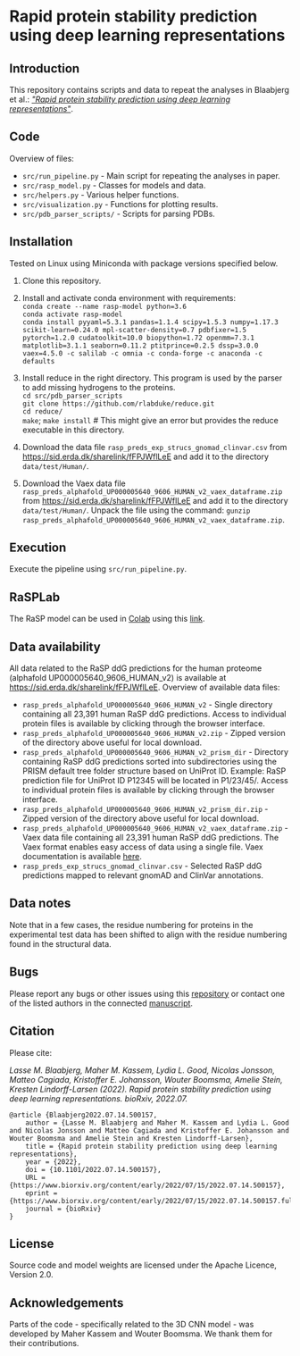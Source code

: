 # Rapid protein stability prediction using deep learning representations

## Introduction
This repository contains scripts and data to repeat the analyses in Blaabjerg et al.:
[*"Rapid protein stability prediction using deep learning representations"*](https://www.biorxiv.org/content/10.1101/2022.07.14.500157v1).

## Code
Overview of files:<br>
* `src/run_pipeline.py` - Main script for repeating the analyses in paper.<br/>
* `src/rasp_model.py` - Classes for models and data.<br/>
* `src/helpers.py` - Various helper functions.<br/>
* `src/visualization.py` - Functions for plotting results.<br/>
* `src/pdb_parser_scripts/` - Scripts for parsing PDBs.<br/>

## Installation
Tested on Linux using Miniconda with package versions specified below.

1. Clone this repository.

2. Install and activate conda environment with requirements:<br> 
`conda create --name rasp-model python=3.6`<br>
`conda activate rasp-model`<br>
`conda install pyyaml=5.3.1 pandas=1.1.4 scipy=1.5.3 numpy=1.17.3 scikit-learn=0.24.0 mpl-scatter-density=0.7 pdbfixer=1.5 pytorch=1.2.0 cudatoolkit=10.0 biopython=1.72 openmm=7.3.1 matplotlib=3.1.1 seaborn=0.11.2 ptitprince=0.2.5 dssp=3.0.0 vaex=4.5.0 -c salilab -c omnia -c conda-forge -c anaconda -c defaults`

3. Install reduce in the right directory. This program is used by the parser to add missing hydrogens to the proteins.<br/>
`cd src/pdb_parser_scripts`<br/>
`git clone https://github.com/rlabduke/reduce.git` <br/>
`cd reduce/`<br/>
`make`; `make install` # This might give an error but provides the reduce executable in this directory.

4. Download the data file `rasp_preds_exp_strucs_gnomad_clinvar.csv` from https://sid.erda.dk/sharelink/fFPJWflLeE and add it to the directory `data/test/Human/`.

5. Download the Vaex data file `rasp_preds_alphafold_UP000005640_9606_HUMAN_v2_vaex_dataframe.zip` from https://sid.erda.dk/sharelink/fFPJWflLeE and add it to the directory `data/test/Human/`. Unpack the file using the command: `gunzip rasp_preds_alphafold_UP000005640_9606_HUMAN_v2_vaex_dataframe.zip`.

## Execution
Execute the pipeline using `src/run_pipeline.py`.

## RaSPLab
The RaSP model can be used in [Colab](https://colab.research.google.com/) using this [link](https://colab.research.google.com/github/KULL-Centre/_2022_ML-ddG-Blaabjerg/blob/main/RaSPLab.ipynb).

## Data availability
All data related to the RaSP ddG predictions for the human proteome (alphafold UP000005640_9606_HUMAN_v2) is available at https://sid.erda.dk/sharelink/fFPJWflLeE. Overview of available data files:<br>
* `rasp_preds_alphafold_UP000005640_9606_HUMAN_v2` - Single directory containing all 23,391 human RaSP ddG predictions. Access to individual protein files is available by clicking through the browser interface.<br/>
* `rasp_preds_alphafold_UP000005640_9606_HUMAN_v2.zip` - Zipped version of the directory above useful for local download.<br/>
* `rasp_preds_alphafold_UP000005640_9606_HUMAN_v2_prism_dir` - Directory containing RaSP ddG predictions sorted into subdirectories using the PRISM default tree folder structure based on UniProt ID. Example: RaSP prediction file for UniProt ID P12345 will be located in P1/23/45/. Access to individual protein files is available by clicking through the browser interface.<br/>
* `rasp_preds_alphafold_UP000005640_9606_HUMAN_v2_prism_dir.zip` -  Zipped version of the directory above useful for local download.<br/>
* `rasp_preds_alphafold_UP000005640_9606_HUMAN_v2_vaex_dataframe.zip` - Vaex data file containing all 23,391 human RaSP ddG predictions. The Vaex format enables easy access of data using a single file. Vaex documentation is available [here](https://vaex.readthedocs.io/en/latest/index.html).<br/>
* `rasp_preds_exp_strucs_gnomad_clinvar.csv` - Selected RaSP ddG predictions mapped to relevant gnomAD and ClinVar annotations.<br/>

## Data notes
Note that in a few cases, the residue numbering for proteins in the experimental test data has been shifted to align with the residue numbering found in the structural data.

## Bugs
Please report any bugs or other issues using this [repository](https://github.com/KULL-Centre/_2022_ML-ddG-Blaabjerg) or contact one of the listed authors in the connected [manuscript](https://www.biorxiv.org/content/10.1101/2022.07.14.500157v1).

## Citation
Please cite:

*Lasse M. Blaabjerg, Maher M. Kassem, Lydia L. Good, Nicolas Jonsson, Matteo Cagiada, Kristoffer E. Johansson, Wouter Boomsma, Amelie Stein, Kresten Lindorff-Larsen (2022). Rapid protein stability prediction using deep learning representations. bioRxiv, 2022.07.*

```
@article {Blaabjerg2022.07.14.500157,
	author = {Lasse M. Blaabjerg and Maher M. Kassem and Lydia L. Good and Nicolas Jonsson and Matteo Cagiada and Kristoffer E. Johansson and Wouter Boomsma and Amelie Stein and Kresten Lindorff-Larsen},
	title = {Rapid protein stability prediction using deep learning representations},
	year = {2022},
	doi = {10.1101/2022.07.14.500157},
	URL = {https://www.biorxiv.org/content/early/2022/07/15/2022.07.14.500157},
	eprint = {https://www.biorxiv.org/content/early/2022/07/15/2022.07.14.500157.full.pdf},
	journal = {bioRxiv}
}
```

## License
Source code and model weights are licensed under the Apache Licence, Version 2.0.

## Acknowledgements
Parts of the code - specifically related to the 3D CNN model - was developed by Maher Kassem and Wouter Boomsma. We thank them for their contributions.

